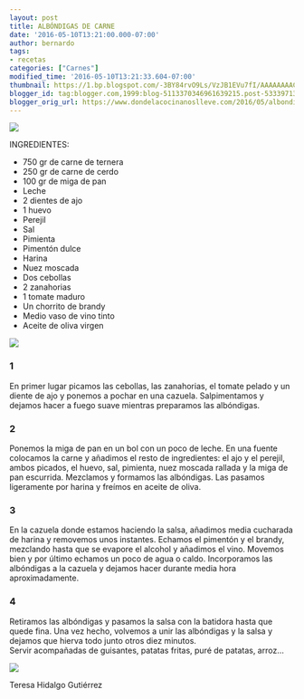 ```yaml
---
layout: post
title: ALBÓNDIGAS DE CARNE
date: '2016-05-10T13:21:00.000-07:00'
author: bernardo
tags:
- recetas
categories: ["Carnes"]
modified_time: '2016-05-10T13:21:33.604-07:00'
thumbnail: https://1.bp.blogspot.com/-3BY84rvO9Ls/VzJB1EVu7fI/AAAAAAAACqc/QlgTIhhH0Lc9-dKbuG4IULvunAbUINUOACLcB/s400/01.JPG
blogger_id: tag:blogger.com,1999:blog-5113370346961639215.post-5333971380660128666
blogger_orig_url: https://www.dondelacocinanoslleve.com/2016/05/albondigas-de-carne.html
---
```


![](https://1.bp.blogspot.com/-3BY84rvO9Ls/VzJB1EVu7fI/AAAAAAAACqc/QlgTIhhH0Lc9-dKbuG4IULvunAbUINUOACLcB/s400/01.JPG)

  
INGREDIENTES:
* 750 gr de carne de ternera
* 250 gr de carne de cerdo
* 100 gr de miga de pan
* Leche
* 2 dientes de ajo
* 1 huevo
* Perejil
* Sal
* Pimienta
* Pimentón dulce
* Harina
* Nuez moscada
* Dos cebollas
* 2 zanahorias
* 1 tomate maduro
* Un chorrito de brandy
* Medio vaso de vino tinto
* Aceite de oliva virgen  

![](https://3.bp.blogspot.com/-dm0UcUefZcU/VzJCMlERpXI/AAAAAAAACqg/zmgvuE-QeAIVPTmOuOP_0dlCyO1bxxKZACLcB/s320/02.JPG)

  

### 1

En primer lugar picamos las cebollas, las zanahorias, el tomate pelado y un diente de ajo y ponemos a pochar en una cazuela. Salpimentamos y dejamos hacer a fuego suave mientras preparamos las albóndigas.  

### 2

Ponemos la miga de pan en un bol con un poco de leche. En una fuente colocamos la carne y añadimos el resto de ingredientes: el ajo y el perejil, ambos picados, el huevo, sal, pimienta, nuez moscada rallada y la miga de pan escurrida. Mezclamos y formamos las albóndigas. Las pasamos ligeramente por harina y freímos en aceite de oliva.  

### 3

En la cazuela donde estamos haciendo la salsa, añadimos media cucharada de harina y removemos unos instantes. Echamos el pimentón y el brandy, mezclando hasta que se evapore el alcohol y añadimos el vino. Movemos bien y por último echamos un poco de agua o caldo. Incorporamos las albóndigas a la cazuela y dejamos hacer durante media hora aproximadamente.  

### 4

Retiramos las albóndigas y pasamos la salsa con la batidora hasta que quede fina. Una vez hecho, volvemos a unir las albóndigas y la salsa y dejamos que hierva todo junto otros diez minutos.  
Servir acompañadas de guisantes, patatas fritas, puré de patatas, arroz…  

![](https://2.bp.blogspot.com/-OkC1OhNUQCc/VzJCZqrRDUI/AAAAAAAACqk/JrtPtmun4zwzq5gYjPlgjkb0e_TtXraIQCLcB/s400/03.JPG)

  
Teresa Hidalgo Gutiérrez
